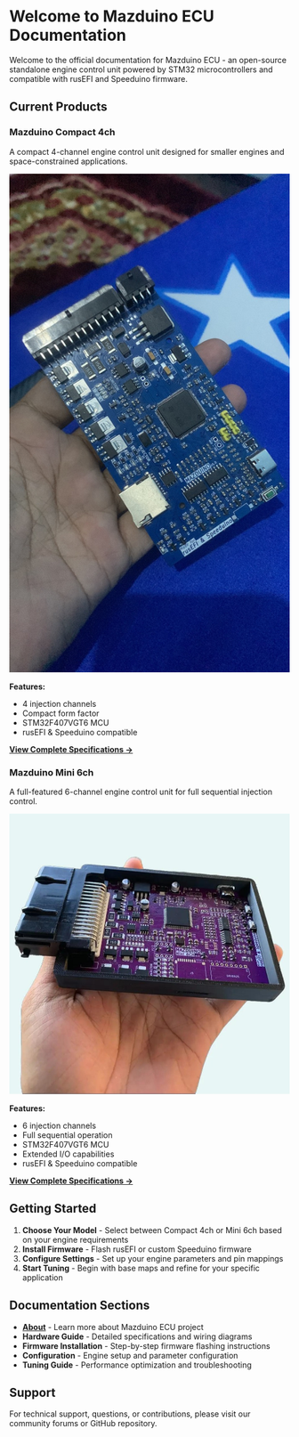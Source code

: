 # Welcome to Mazduino ECU Documentation

Welcome to the official documentation for Mazduino ECU - an open-source standalone engine control unit powered by STM32 microcontrollers and compatible with rusEFI and Speeduino firmware.

## Current Products

### Mazduino Compact 4ch
A compact 4-channel engine control unit designed for smaller engines and space-constrained applications.

![Mazduino Compact 4ch](img/mazduino-compact-4ch.jpg)

**Features:**
- 4 injection channels
- Compact form factor
- STM32F407VGT6 MCU
- rusEFI & Speeduino compatible

**[View Complete Specifications →](mazduino-compact-4ch.md)**

### Mazduino Mini 6ch
A full-featured 6-channel engine control unit for full sequential injection control.

![Mazduino Mini 6ch](img/mazduino-mini-6ch.jpg)

**Features:**
- 6 injection channels
- Full sequential operation
- STM32F407VGT6 MCU
- Extended I/O capabilities
- rusEFI & Speeduino compatible

**[View Complete Specifications →](mazduino-mini-6ch.md)**

## Getting Started

1. **Choose Your Model** - Select between Compact 4ch or Mini 6ch based on your engine requirements
2. **Install Firmware** - Flash rusEFI or custom Speeduino firmware
3. **Configure Settings** - Set up your engine parameters and pin mappings
4. **Start Tuning** - Begin with base maps and refine for your specific application

## Documentation Sections

- **[About](about.md)** - Learn more about Mazduino ECU project
- **Hardware Guide** - Detailed specifications and wiring diagrams
- **Firmware Installation** - Step-by-step firmware flashing instructions
- **Configuration** - Engine setup and parameter configuration
- **Tuning Guide** - Performance optimization and troubleshooting

## Support

For technical support, questions, or contributions, please visit our community forums or GitHub repository.
